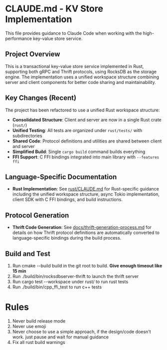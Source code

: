 # CLAUDE.md - KV Store Implementation

This file provides guidance to Claude Code when working with the high-performance key-value store service.

## Project Overview

This is a transactional key-value store service implemented in Rust, supporting both gRPC and Thrift protocols, using RocksDB as the storage engine. The implementation uses a unified workspace structure combining server and client components for better code sharing and maintainability.

## Key Changes (Recent)

The project has been refactored to use a unified Rust workspace structure:
- **Consolidated Structure**: Client and server are now in a single Rust crate (`rust/`)
- **Unified Testing**: All tests are organized under `rust/tests/` with subdirectories
- **Shared Code**: Protocol definitions and utilities are shared between client and server
- **Simplified Build**: Single `cargo build` command builds everything
- **FFI Support**: C FFI bindings integrated into main library with `--features ffi`

## Language-Specific Documentation

- **Rust Implementation**: See [rust/CLAUDE.md](rust/CLAUDE.md) for Rust-specific guidance including the unified workspace structure, async Tokio implementation, client SDK with C FFI bindings, and build instructions.

## Protocol Generation

- **Thrift Code Generation**: See [docs/thrift-generation-process.md](docs/thrift-generation-process.md) for details on how Thrift protocol definitions are automatically converted to language-specific bindings during the build process.

## Build and Test
1. Run cmake --build build in the git root to build. **Give enough timeout like 15 min**
2. Run ./build/bin/rocksdbserver-thrift to launch the thrift server
3. Run cargo test --workspace under rust/ to run rust tests
4. Run ./build/bin/cpp_ffi_test to run c++ tests

# Rules
1. Never build release mode
2. Never use emoji
3. Never choose to use a simple approach, if the design/code doesn't work. just pause and wait for manual guidance
4. Fix all rust build warnings